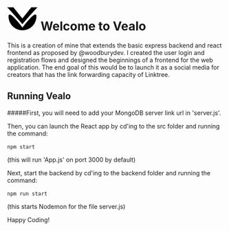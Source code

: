 
# ![alt text](https://github.com/alexrohrberg/Vealo-Link-Forwarding/blob/master/src/images/logo1x.png "Vealo Logo") Welcome to Vealo

This is a creation of mine that extends the basic express backend and react frontend as proposed by @woodburydev. I created the user login and registration flows and designed the beginnings of a frontend for the web application. The end goal of this would be to launch it as a social media for creators that has the link forwarding capacity of Linktree.

## Running Vealo

#####First, you will need to add your MongoDB server link url in 'server.js'. 


Then, you can launch the React app by cd'ing to the src folder and running the command:
```shell
npm start
```
(this will run 'App.js' on port 3000 by default)


Next, start the backend by cd'ing to the backend folder and running the command:
```shell
npm run start
```
(this starts Nodemon for the file server.js)


Happy Coding!
